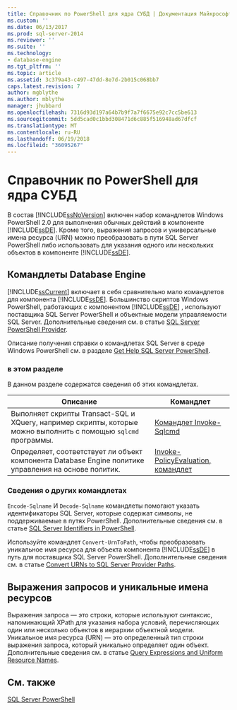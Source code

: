 ```yaml
---
title: Справочник по PowerShell для ядра СУБД | Документация Майкрософт
ms.custom: ''
ms.date: 06/13/2017
ms.prod: sql-server-2014
ms.reviewer: ''
ms.suite: ''
ms.technology:
- database-engine
ms.tgt_pltfrm: ''
ms.topic: article
ms.assetid: 3c379a43-c497-47dd-8e7d-2b015c068bb7
caps.latest.revision: 7
author: mgblythe
ms.author: mblythe
manager: jhubbard
ms.openlocfilehash: 7316d93d197a64b7b9f7a7f6675e92c7cc5be613
ms.sourcegitcommit: 5dd5cad0c1bbd308471d6c885f516948ad67dfcf
ms.translationtype: MT
ms.contentlocale: ru-RU
ms.lasthandoff: 06/19/2018
ms.locfileid: "36095267"
---
```

# <a name="database-engine-powershell-reference"></a>Справочник по PowerShell для ядра СУБД
  В состав [!INCLUDE[ssNoVersion](../includes/ssnoversion-md.md)] включен набор командлетов Windows PowerShell 2.0 для выполнения обычных действий в компоненте [!INCLUDE[ssDE](../includes/ssde-md.md)]. Кроме того, выражения запросов и универсальные имена ресурса (URN) можно преобразовать в пути SQL Server PowerShell либо использовать для указания одного или нескольких объектов в компоненте [!INCLUDE[ssDE](../includes/ssde-md.md)].  
  
## <a name="database-engine-cmdlets"></a>Командлеты Database Engine  
 [!INCLUDE[ssCurrent](../includes/sscurrent-md.md)] включает в себя сравнительно мало командлетов для компонента [!INCLUDE[ssDE](../includes/ssde-md.md)]. Большинство скриптов Windows PowerShell, работающих с компонентом [!INCLUDE[ssDE](../includes/ssde-md.md)] , используют поставщика SQL Server PowerShell и объектные модели управляемости SQL Server. Дополнительные сведения см. в статье [SQL Server PowerShell Provider](../powershell/sql-server-powershell-provider.md).  
  
 Описание получения справки о командлетах SQL Server в среде Windows PowerShell см. в разделе [Get Help SQL Server PowerShell](../powershell/sql-server-powershell.md).  
  
### <a name="in-this-section"></a>в этом разделе  
 В данном разделе содержатся сведения об этих командлетах.  
  
|Описание|Командлет|  
|-----------------|------------|  
|Выполняет скрипты Transact-SQL и XQuery, например скрипты, которые можно выполнить с помощью `sqlcmd` программы.|[Командлет Invoke-Sqlcmd](../../2014/database-engine/invoke-sqlcmd-cmdlet.md)|  
|Определяет, соответствует ли объект компонента Database Engine политике управления на основе политик.|[Invoke-PolicyEvaluation, командлет](../../2014/database-engine/invoke-policyevaluation-cmdlet.md)|  
  
### <a name="information-about-other-cmdlets"></a>Сведения о других командлетах  
 `Encode-Sqlname` И `Decode-Sqlname` командлеты помогают указать идентификаторы SQL Server, которые содержат символы, не поддерживаемые в путях PowerShell. Дополнительные сведения см. в статье [SQL Server Identifiers in PowerShell](../powershell/sql-server-identifiers-in-powershell.md).  
  
 Используйте командлет `Convert-UrnToPath`, чтобы преобразовать уникальное имя ресурса для объекта компонента [!INCLUDE[ssDE](../includes/ssde-md.md)] в путь для поставщика SQL Server PowerShell. Дополнительные сведения см. в статье [Convert URNs to SQL Server Provider Paths](../../2014/database-engine/convert-urns-to-sql-server-provider-paths.md).  
  
## <a name="query-expressions-and-unique-resource-names"></a>Выражения запросов и уникальные имена ресурсов  
 Выражения запроса — это строки, которые используют синтаксис, напоминающий XPath для указания набора условий, перечисляющих один или несколько объектов в иерархии объектной модели. Уникальное имя ресурса (URN) — это определенный тип строки выражения запроса, который уникально определяет один объект. Дополнительные сведения см. в статье [Query Expressions and Uniform Resource Names](../powershell/query-expressions-and-uniform-resource-names.md).  
  
## <a name="see-also"></a>См. также  
 [SQL Server PowerShell](../powershell/sql-server-powershell.md)  
  
  